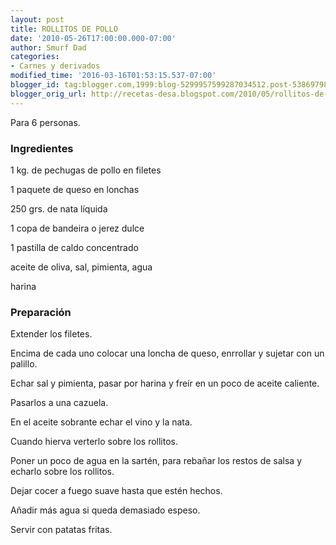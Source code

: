 ```yaml
---
layout: post
title: ROLLITOS DE POLLO
date: '2010-05-26T17:00:00.000-07:00'
author: Smurf Dad
categories:
- Carnes y derivados
modified_time: '2016-03-16T01:53:15.537-07:00'
blogger_id: tag:blogger.com,1999:blog-5299957599287034512.post-5386979874752345805
blogger_orig_url: http://recetas-desa.blogspot.com/2010/05/rollitos-de-pollo.html
---
```


Para 6 personas.

<h3>Ingredientes</h3>


1 kg. de pechugas de pollo en filetes

1 paquete de queso en lonchas

250 grs. de nata l&iacute;quida

1 copa de bandeira o jerez dulce

1 pastilla de caldo concentrado

aceite de oliva, sal, pimienta, agua

harina

<h3>Preparaci&oacute;n</h3>


Extender los filetes.

Encima de cada uno colocar una loncha de queso, enrrollar y sujetar con un palillo.

Echar sal y pimienta, pasar por harina y fre&iacute;r en un poco de aceite caliente.

Pasarlos a una cazuela.

En el aceite sobrante echar el vino y la nata.

Cuando hierva verterlo sobre los rollitos.

Poner un poco de agua en la sart&eacute;n, para reba&ntilde;ar los restos de salsa y echarlo sobre los rollitos.

Dejar cocer a fuego suave hasta que est&eacute;n hechos.

A&ntilde;adir m&aacute;s agua si queda demasiado espeso.

Servir con patatas fritas.

